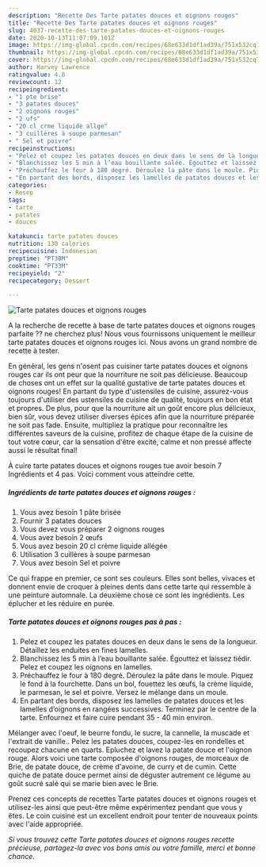 ```yaml
---
description: "Recette Des Tarte patates douces et oignons rouges"
title: "Recette Des Tarte patates douces et oignons rouges"
slug: 4037-recette-des-tarte-patates-douces-et-oignons-rouges
date: 2020-10-13T11:07:09.101Z
image: https://img-global.cpcdn.com/recipes/68e633d1df1ad39a/751x532cq70/tarte-patates-douces-et-oignons-rouges-photo-principale-de-la-recette.jpg
thumbnail: https://img-global.cpcdn.com/recipes/68e633d1df1ad39a/751x532cq70/tarte-patates-douces-et-oignons-rouges-photo-principale-de-la-recette.jpg
cover: https://img-global.cpcdn.com/recipes/68e633d1df1ad39a/751x532cq70/tarte-patates-douces-et-oignons-rouges-photo-principale-de-la-recette.jpg
author: Harvey Lawrence
ratingvalue: 4.8
reviewcount: 12
recipeingredient:
- "1 pte brise"
- "3 patates douces"
- "2 oignons rouges"
- "2 ufs"
- "20 cl crme liquide allge"
- "3 cuillères à soupe parmesan"
- " Sel et poivre"
recipeinstructions:
- "Pelez et coupez les patates douces en deux dans le sens de la longueur. Détaillez les enduites en fines lamelles."
- "Blanchissez les 5 min à l’eau bouillante salée. Égouttez et laissez tiédir. Pelez et coupez les oignons en lamelles."
- "Préchauffez le four à 180 degré. Déroulez la pâte dans le moule. Piquez le fond à la fourchette. Dans un bol, fouettez les œufs, la crème liquide, le parmesan, le sel et poivre. Versez le mélange dans un moule."
- "En partant des bords, disposez les lamelles de patates douces et les lamelles d’oignons en rangées successives. Terminez par le centre de la tarte. Enfournez et faire cuire pendant 35 - 40 min environ."
categories:
- Resep
tags:
- tarte
- patates
- douces

katakunci: tarte patates douces 
nutrition: 130 calories
recipecuisine: Indonesian
preptime: "PT30M"
cooktime: "PT33M"
recipeyield: "2"
recipecategory: Dessert

---
```



![Tarte patates douces et oignons rouges](https://img-global.cpcdn.com/recipes/68e633d1df1ad39a/751x532cq70/tarte-patates-douces-et-oignons-rouges-photo-principale-de-la-recette.jpg)

A la recherche de recette à base de tarte patates douces et oignons rouges parfaite ?? ne cherchez plus! Nous vous fournissons uniquement le meilleur tarte patates douces et oignons rouges ici. Nous avons un grand nombre de recette à tester.

En général, les gens n'osent pas cuisiner tarte patates douces et oignons rouges car ils ont peur que la nourriture ne soit pas délicieuse. Beaucoup de choses ont un effet sur la qualité gustative de tarte patates douces et oignons rouges! En partant du type d'ustensiles de cuisine, assurez-vous toujours d'utiliser des ustensiles de cuisine de qualité, toujours en bon état et propres. De plus, pour que la nourriture ait un goût encore plus délicieux, bien sûr, vous devez utiliser diverses épices afin que la nourriture préparée ne soit pas fade. Ensuite, multipliez la pratique pour reconnaître les différentes saveurs de la cuisine, profitez de chaque étape de la cuisine de tout votre cœur, car la sensation d'être excité, calme et non pressé affecte aussi le résultat final!

<!--inarticleads1-->

À cuire tarte patates douces et oignons rouges tue avoir besoin 7 Ingrédients et 4 pas. Voici comment vous atteindre cette.

##### Ingrédients de tarte patates douces et oignons rouges :

1. Vous avez besoin 1 pâte brisée
1. Fournir 3 patates douces
1. Vous devez vous préparer 2 oignons rouges
1. Vous avez besoin 2 œufs
1. Vous avez besoin 20 cl crème liquide allégée
1. Utilisation 3 cuillères à soupe parmesan
1. Vous avez besoin  Sel et poivre


Ce qui frappe en premier, ce sont ses couleurs. Elles sont belles, vivaces et donnent envie de croquer à pleines dents dans cette tarte qui ressemble à une peinture automnale. La deuxième chose ce sont les ingrédients. Les éplucher et les réduire en purée. 

<!--inarticleads2-->

##### Tarte patates douces et oignons rouges pas à pas :

1. Pelez et coupez les patates douces en deux dans le sens de la longueur. Détaillez les enduites en fines lamelles.
1. Blanchissez les 5 min à l’eau bouillante salée. Égouttez et laissez tiédir. Pelez et coupez les oignons en lamelles.
1. Préchauffez le four à 180 degré. Déroulez la pâte dans le moule. Piquez le fond à la fourchette. Dans un bol, fouettez les œufs, la crème liquide, le parmesan, le sel et poivre. Versez le mélange dans un moule.
1. En partant des bords, disposez les lamelles de patates douces et les lamelles d’oignons en rangées successives. Terminez par le centre de la tarte. Enfournez et faire cuire pendant 35 - 40 min environ.


Mélanger avec l&#39;oeuf, le beurre fondu, le sucre, la cannelle, la muscade et l&#39;extrait de vanille.. Pelez les patates douces, coupez-les en rondelles et recoupez chacune en quarts. Epluchez et lavez la patate douce et l&#39;oignon rouge. Alors voici une tarte composée d&#39;oignons rouges, de morceaux de Brie, de patate douce, de crème d&#39;avoine, de curry et de cumin. Cette quiche de patate douce permet ainsi de déguster autrement ce légume au goût sucré salé qui se marie bien avec le Brie. 

<!--inarticleads1-->

<p>
Prenez ces concepts de recettes Tarte patates douces et oignons rouges et utilisez-les ainsi que peut-être même expérimentez pendant que vous y êtes. Le coin cuisine est un excellent endroit pour tenter de nouveaux points avec l'aide appropriée.
</p>

<p>
<i>Si vous trouvez cette Tarte patates douces et oignons rouges recette précieuse, partagez-la avec vos bons amis ou votre famille, merci et bonne chance.</i>
</p>
